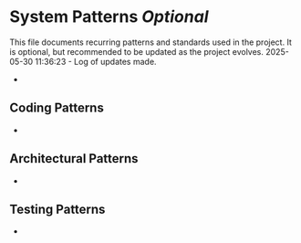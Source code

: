 # System Patterns *Optional*

This file documents recurring patterns and standards used in the project.
It is optional, but recommended to be updated as the project evolves.
2025-05-30 11:36:23 - Log of updates made.

*

## Coding Patterns

*   

## Architectural Patterns

*   

## Testing Patterns

*